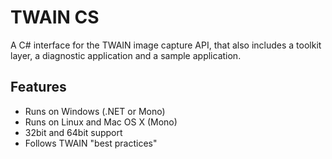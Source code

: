# TWAIN CS

A C# interface for the TWAIN image capture API, that also includes a toolkit layer, 
a diagnostic application and a sample application.

## Features

 - Runs on Windows (.NET or Mono)
 - Runs on Linux and Mac OS X (Mono)
 - 32bit and 64bit support
 - Follows TWAIN "best practices"
